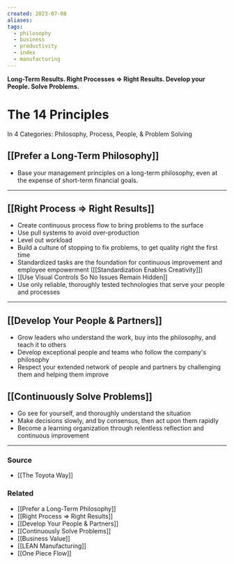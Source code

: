 ```yaml
---
created: 2023-07-08
aliases: 
tags:
  - philosophy
  - business
  - productivity
  - index
  - manufacturing
---
```

**Long-Term Results. Right Processes ⇒ Right Results. Develop your People. Solve Problems.**

# The 14 Principles

In 4 Categories: Philosophy, Process, People, & Problem Solving

## [[Prefer a Long-Term Philosophy]]

- Base your management principles on a long-term philosophy, even at the expense of short-term financial goals.

---

## [[Right Process ⇒ Right Results]]

- Create continuous process flow to bring problems to the surface
- Use pull systems to avoid over-production
- Level out workload
- Build a culture of stopping to fix problems, to get quality right the first time
- Standardized tasks are the foundation for continuous improvement and employee empowerment ([[Standardization Enables Creativity]])
- [[Use Visual Controls So No Issues Remain Hidden]]
- Use only reliable, thoroughly tested technologies that serve your people and processes

---

## [[Develop Your People & Partners]]

- Grow leaders who understand the work, buy into the philosophy, and teach it to others
- Develop exceptional people and teams who follow the company's philosophy
- Respect your extended network of people and partners by challenging them and helping them improve

## [[Continuously Solve Problems]]

- Go see for yourself, and thoroughly understand the situation
- Make decisions slowly, and by consensus, then act upon them rapidly
- Become a learning organization through relentless reflection and continuous improvement

---

### Source
- [[The Toyota Way]]

### Related
- [[Prefer a Long-Term Philosophy]]
- [[Right Process ⇒ Right Results]]
- [[Develop Your People & Partners]]
- [[Continuously Solve Problems]]
- [[Business Value]]
- [[LEAN Manufacturing]]
- [[One Piece Flow]]